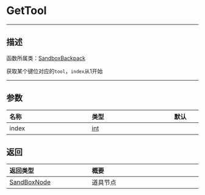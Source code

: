 

# GetTool
-----------------------------------------------------------------------------------------
## 描述

函数所属类：[SandboxBackpack](/Api/Class/GamePlay/SandboxBackpack.md)

获取某个键位对应的`tool`，`index`从1开始

-----------------------------------------------------------------------------------------
## 参数

|<div style="width:200px">**名称**</div>|<div style="width:200px">**类型**</div>|<div style="width:200px">**默认**</div>|<div style="width:345px">**描述**</div>|
|:--------------------|:--------------------|:--------------------|:--------------------|
|index|[int](/Api/DataType/int.md)||按键1~8|


## 返回

|<div style="width:200px">**返回类型**</div>|<div style="width:800px">**概要**</div>|
|:---|:---|
|[SandBoxNode](/Api/Class/NoType/SandBoxNode.md)|道具节点|